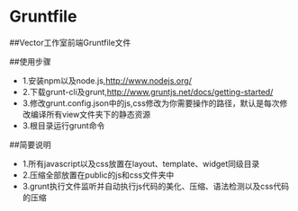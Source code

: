 Gruntfile
=========
##Vector工作室前端Gruntfile文件

##使用步骤
- 1.安装npm以及node.js,http://www.nodejs.org/
- 2.下载grunt-cli及grunt,http://www.gruntjs.net/docs/getting-started/
- 3.修改grunt.config.json中的js,css修改为你需要操作的路径，默认是每次修改编译所有view文件夹下的静态资源
- 3.根目录运行grunt命令


##简要说明
- 1.所有javascript以及css放置在layout、template、widget同级目录
- 2.压缩全部放置在public的js和css文件夹中
- 3.grunt执行文件监听并自动执行js代码的美化、压缩、语法检测以及css代码的压缩

